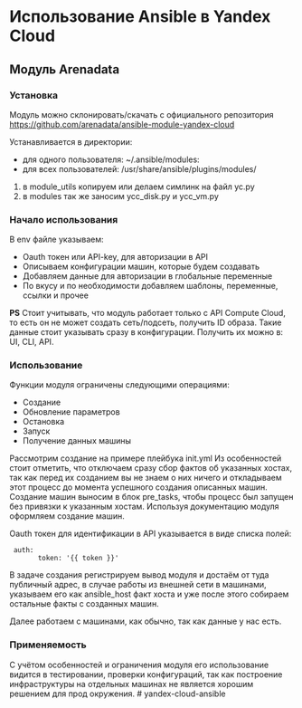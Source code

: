 # Использование Ansible в Yandex Cloud
## Модуль Arenadata
### Установка

Модуль можно склонировать/скачать с официального репозитория
https://github.com/arenadata/ansible-module-yandex-cloud

Устанавливается в директории:
*  для одного пользователя: ~/.ansible/modules:
*  для всех пользователей: /usr/share/ansible/plugins/modules/
   
1. в module_utils копируем или делаем симлинк на файл yc.py
2. в modules так же заносим ycc_disk.py и ycc_vm.py

### Начало использования

В env файле указываем:
* Oauth токен или API-key, для авторизации в API
* Описываем конфигурации машин, которые будем создавать
* Добавляем данные для авторизации в глобальные переменные
* По вкусу и по необходимости добавляем шаблоны, переменные, ссылки и прочее

**PS** Стоит учитывать, что модуль работает только с API Compute Cloud, то есть он не может создать сеть/подсеть, получить ID образа. Такие данные стоит указывать сразу в конфигурации. Получить их можно в: UI, CLI, API.

### Использование

Функции модуля ограничены следующими операциями:
* Создание
* Обновление параметров
* Остановка
* Запуск
* Получение данных машины

Рассмотрим создание на примере плейбука init.yml
Из особенностей стоит отметить, что отключаем сразу сбор фактов об указанных хостах, так как перед их созданием вы не знаем о них ничего и откладываем этот процесс до момента успешного создания описанных машин.
Создание машин выносим в блок pre_tasks, чтобы процесс был запущен без привязки к указанным хостам.
Используя документацию модуля оформляем создание машин.

Oauth токен для идентификации в API указывается в виде списка полей:
```    
 auth:
       token: '{{ token }}'
```

В задаче создания регистрируем вывод модуля и достаём от туда публичный адрес, в случае работы из внешней сети в машинами, указываем его как ansible_host факт хоста и уже после этого собираем остальные факты с созданных машин.

Далее работаем с машинами, как обычно, так как данные у нас есть.

### Применяемость

С учётом особенностей и ограничения модуля его использование видится в тестировании, проверки конфигураций, так как построение инфраструктуры на отдельных машинах не является хорошим решением для прод окружения. # yandex-cloud-ansible
